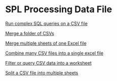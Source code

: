 # SPL Processing Data File

[Run complex SQL queries on a CSV file](run-sql-over-csv&xls.md)

[Merge a folder of CSVs]()

[Merge multiple sheets of one Excel file]()

[Combine many CSV files into a single excel file](combine-many-csv-files)

[Filter or query CSV data into a worksheet]()

[Split a CSV file into multiple sheets]()
